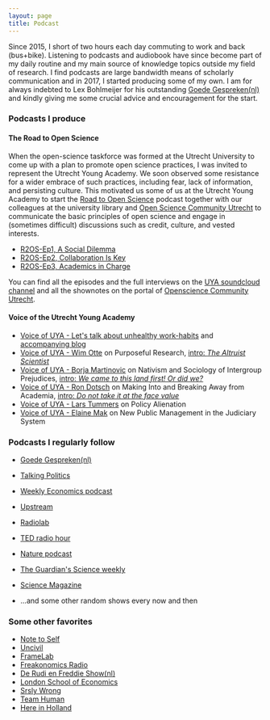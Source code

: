 ```yaml
---
layout: page
title: Podcast
---
```

Since 2015, I short of two hours each day commuting to work and back (bus+bike). Listening to podcasts and audiobook have since become part of my daily routine and my main source of knowledge topics outside my field of research. I find podcasts are large bandwidth means of scholarly communication and in 2017, I started producing some of my own. I am for always indebted to Lex Bohlmeijer for his outstanding [Goede Gespreken(nl)](https://soundcloud.com/de-correspondent) and kindly giving me some crucial advice and encouragement for the start.

### Podcasts I produce

#### The Road to Open Science
 When the open-science taskforce was formed at the Utrecht University to come up with a plan to promote open science practices, I was invited to represent the Utrecht Young Academy. We soon observed some resistance for a wider embrace of such practices, including fear, lack of information, and persisting culture. This motivated us some of us at the Utrecht Young Academy to start the [Road to Open Science](https://twitter.com/R2OSpodcast) podcast together with our colleagues at the university library and [Open Science Community Utrecht](http://www.openscience-utrecht.com) to communicate the basic principles of open science and engage in (sometimes difficult) discussions such as credit, culture, and vested interests.

* [R2OS-Ep1, A Social Dilemma](https://soundcloud.com/utrechtyoungacademy/the-road-to-open-science-ep-1-a-social-dilemma)
* [R2OS-Ep2, Collaboration Is Key](https://soundcloud.com/utrechtyoungacademy/the-road-to-open-science-ep-2-collaboration-is-key)
* [R2OS-Ep3, Academics in Charge](https://soundcloud.com/utrechtyoungacademy/the-road-to-open-science-ep-3-academics-in-charge)

You can find all the episodes and the full interviews on the [UYA soundcloud channel](https://soundcloud.com/utrechtyoungacademy/tracks) and all the shownotes on the portal of [Openscience Community Utrecht](https://openscience-utrecht.com/oscu-podcast/).

#### Voice of the Utrecht Young Academy

* [Voice of UYA - Let's talk about unhealthy work-habits](https://soundcloud.com/utrechtyoungacademy/voice-of-uya-lets-talk-about-unhealthy-work-habits) and [accompanying blog](https://www.dub.uu.nl/nl/node/216240)
* [Voice of UYA - Wim Otte](https://soundcloud.com/utrechtyoungacademy/voice-of-uya-wim-otte-on-purposeful-research) on Purposeful Research, [intro: _The Altruist Scientist_](https://www.dub.uu.nl/nl/node/214967)
* [Voice of UYA - Borja Martinovic](https://soundcloud.com/utrechtyoungacademy/voice-of-uya-borja-martinovic-on-nativism-and-sociology-of-intergroup-prejudices) on Nativism and Sociology of Intergroup Prejudices, [intro: _We came to this land first! Or did we?_](http://www.dub.uu.nl/nl/node/207273)
* [Voice of UYA - Ron Dotsch](https://soundcloud.com/utrechtyoungacademy/voice-of-uya-ron-dotsch) on Making Into and Breaking Away from Academia, [intro: _Do not take it at the face value_](http://www.dub.uu.nl/en/blog/do-not-take-it-face-value)
* [Voice of UYA - Lars Tummers](https://soundcloud.com/utrechtyoungacademy/voice-of-uya-lars-tummers) on Policy Alienation
* [Voice of UYA - Elaine Mak](https://soundcloud.com/utrechtyoungacademy/voice-of-uya-elaine-mak) on New Public Management in the Judiciary System

### Podcasts I regularly follow

* [Goede Gespreken(nl)](https://soundcloud.com/de-correspondent)
* [Talking Politics](https://www.talkingpoliticspodcast.com/)
* [Weekly Economics podcast](https://soundcloud.com/weeklyeconomicspodcast)
* [Upstream](https://soundcloud.com/upstreampodcast)
* [Radiolab](https://www.radiolab.org/)
* [TED radio hour](https://www.npr.org/podcasts/510298/ted-radio-hour)
* [Nature podcast](http://feeds.nature.com/nature/podcast/current)
* [The Guardian's Science weekly](https://www.theguardian.com/science/series/science)
* [Science Magazine](https://www.sciencemag.org/podcasts)

* ...and some other random shows every now and then

### Some other favorites
* [Note to Self](https://www.wnyc.org/shows/notetoself/)
* [Uncivil](http://uncivil.show/)
* [FrameLab](https://feeds.soundcloud.com/users/soundcloud:users:372194030/sounds.rss)
* [Freakonomics Radio](http://freakonomics.com/archive/)
* [De Rudi en Freddie Show(nl)](https://soundcloud.com/rudifreddieshow/tracks)
* [London School of Economics](https://soundcloud.com/lsepodcasts)
* [Srsly Wrong](https://www.patreon.com/srslywrong)
* [Team Human](https://www.patreon.com/teamhuman)
* [Here in Holland](http://www.hereinholland.com/)